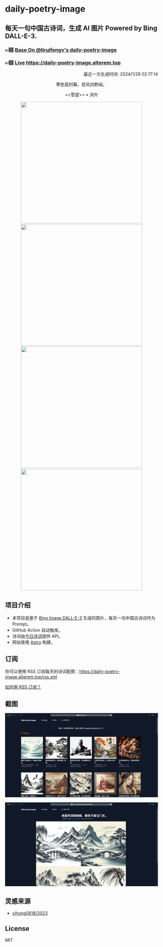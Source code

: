 
# daily-poetry-image

## 每天一句中国古诗词，生成 AI 图片 Powered by Bing DALL-E-3.

### 👉🏽 [Base On @liruifengv's daily-poetry-image](https://github.com/liruifengv/daily-poetry-image)

### 👉🏽 [Live](https://daily-poetry-image.alterem.top/) https://daily-poetry-image.alterem.top

<p align="right">
  最近一次生成时间: 2024/1/28 02:17:14
</p>
<p align="center">
寒色孤村幕，悲风四野闻。
</p>
<p align="center">
<<雪望>> • 洪升
</p>
<p align="center">
<img src="https://tse3.mm.bing.net/th/id/OIG4.HoC7PYJ2lgRXf5IIzyZx" height="400" width="400" />
<img src="https://tse1.mm.bing.net/th/id/OIG4.RgDfBXzkkdtCPifB95a5" height="400" width="400" />
<img src="https://tse4.mm.bing.net/th/id/OIG4.aP0JaGheTt0tQsBZemZ4" height="400" width="400" />
<img src="https://tse2.mm.bing.net/th/id/OIG4.tz.hrGcRogr9i5TZlNwp" height="400" width="400" />
</p>

## 项目介绍

-   本项目是基于 [Bing Image DALL-E-3](https://www.bing.com/images/create) 生成的图片，每天一句中国古诗词作为 Prompt。
-   GitHub Action 自动触发。
-   诗词由[今日诗词](https://www.jinrishici.com/)提供 API。
-   网站使用 [Astro](https://astro.build) 构建。

## 订阅

你可以使用 RSS 订阅每天的诗词配图：https://daily-poetry-image.alterem.top/rss.xml

[如何用 RSS 订阅？](https://zhuanlan.zhihu.com/p/55026716)

## 截图

![图片列表](./screenshots/Snipaste_2023-12-28_21-00-26.png)

![图片详情](./screenshots/Snipaste_2023-12-28_21-00-53.png)

## 灵感来源

-   [yihong0618/2023](https://github.com/yihong0618/2023)

## License

MIT
